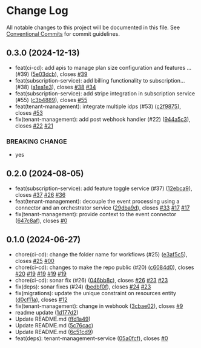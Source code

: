 # Change Log

All notable changes to this project will be documented in this file.
See [Conventional Commits](https://conventionalcommits.org) for commit guidelines.

## 0.3.0 (2024-12-13)

* feat(ci-cd): add apis to manage plan size configuration and features … (#39) ([5e03dcb](https://github.com/sourcefuse/arc-saas/commit/5e03dcb)), closes [#39](https://github.com/sourcefuse/arc-saas/issues/39)
* feat(subscription-service): add billing functionality to subscription… (#38) ([a1ea1e3](https://github.com/sourcefuse/arc-saas/commit/a1ea1e3)), closes [#38](https://github.com/sourcefuse/arc-saas/issues/38) [#34](https://github.com/sourcefuse/arc-saas/issues/34)
* feat(subscription-service): add stripe integration in subscription service (#55) ([c3b4889](https://github.com/sourcefuse/arc-saas/commit/c3b4889)), closes [#55](https://github.com/sourcefuse/arc-saas/issues/55)
* feat(tenant-management): integrate multiple idps (#53) ([c2f9875](https://github.com/sourcefuse/arc-saas/commit/c2f9875)), closes [#53](https://github.com/sourcefuse/arc-saas/issues/53)
* fix(tenant-management): add post webhook handler (#22) ([944a5c3](https://github.com/sourcefuse/arc-saas/commit/944a5c3)), closes [#22](https://github.com/sourcefuse/arc-saas/issues/22) [#21](https://github.com/sourcefuse/arc-saas/issues/21)


### BREAKING CHANGE

* yes




## 0.2.0 (2024-08-05)

* feat(subscription-service): add feature toggle service (#37) ([12ebca9](https://github.com/sourcefuse/arc-saas/commit/12ebca9)), closes [#37](https://github.com/sourcefuse/arc-saas/issues/37) [#26](https://github.com/sourcefuse/arc-saas/issues/26) [#36](https://github.com/sourcefuse/arc-saas/issues/36)
* feat(tenant-management): decouple the event processing using a connector and an orchestrator service ([29dba9d](https://github.com/sourcefuse/arc-saas/commit/29dba9d)), closes [#33](https://github.com/sourcefuse/arc-saas/issues/33) [#17](https://github.com/sourcefuse/arc-saas/issues/17) [#17](https://github.com/sourcefuse/arc-saas/issues/17)
* fix(tenant-management): provide context to the event connector ([647c8af](https://github.com/sourcefuse/arc-saas/commit/647c8af)), closes [#0](https://github.com/sourcefuse/arc-saas/issues/0)





## 0.1.0 (2024-06-27)

* chore(ci-cd): change the folder name for workflows (#25) ([e3af5c5](https://github.com/sourcefuse/arc-saas/commit/e3af5c5)), closes [#25](https://github.com/sourcefuse/arc-saas/issues/25) [#00](https://github.com/sourcefuse/arc-saas/issues/00)
* chore(ci-cd): changes to make the repo public (#20) ([c6084d0](https://github.com/sourcefuse/arc-saas/commit/c6084d0)), closes [#20](https://github.com/sourcefuse/arc-saas/issues/20) [#19](https://github.com/sourcefuse/arc-saas/issues/19) [#19](https://github.com/sourcefuse/arc-saas/issues/19) [#19](https://github.com/sourcefuse/arc-saas/issues/19) [#19](https://github.com/sourcefuse/arc-saas/issues/19)
* chore(ci-cd): sonar fix (#26) ([046bb8c](https://github.com/sourcefuse/arc-saas/commit/046bb8c)), closes [#26](https://github.com/sourcefuse/arc-saas/issues/26) [#23](https://github.com/sourcefuse/arc-saas/issues/23) [#23](https://github.com/sourcefuse/arc-saas/issues/23)
* fix(deps): sonar fixes (#24) ([bedbf0f](https://github.com/sourcefuse/arc-saas/commit/bedbf0f)), closes [#24](https://github.com/sourcefuse/arc-saas/issues/24) [#23](https://github.com/sourcefuse/arc-saas/issues/23)
* fix(migrations): update the unique constraint on resources entity ([d0cf11a](https://github.com/sourcefuse/arc-saas/commit/d0cf11a)), closes [#12](https://github.com/sourcefuse/arc-saas/issues/12)
* fix(tenant-management): change in webhook ([3cbae02](https://github.com/sourcefuse/arc-saas/commit/3cbae02)), closes [#9](https://github.com/sourcefuse/arc-saas/issues/9)
* readme update ([1d177d2](https://github.com/sourcefuse/arc-saas/commit/1d177d2))
* Update README.md ([ffd1a49](https://github.com/sourcefuse/arc-saas/commit/ffd1a49))
* Update README.md ([5c76cac](https://github.com/sourcefuse/arc-saas/commit/5c76cac))
* Update README.md ([6c51cd9](https://github.com/sourcefuse/arc-saas/commit/6c51cd9))
* feat(deps): tenant-management-service ([05a0fcf](https://github.com/sourcefuse/arc-saas/commit/05a0fcf)), closes [#0](https://github.com/sourcefuse/arc-saas/issues/0)
